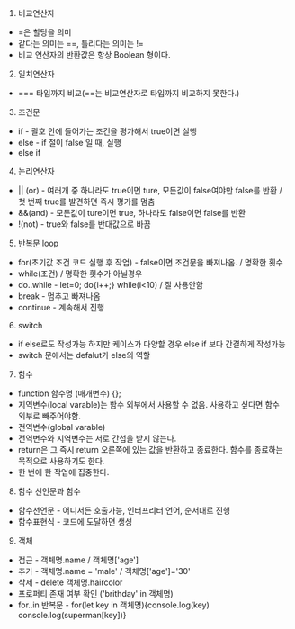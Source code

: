 1. 비교연산자
- =은 할당을 의미
- 같다는 의미는 ==, 틀리다는 의미는 !=
- 비교 연산자의 반환값은 항상 Boolean 형이다.

2. 일치연산자
- === 타입까지 비교(==는 비교연산자로 타입까지 비교하지 못한다.)

3. 조건문
- if - 괄호 안에 들어가는 조건을 평가해서 true이면 실행
- else - if 절이 false 일 때, 실행 
- else if

4. 논리연산자
- || (or) - 여러개 중 하나라도 true이면 ture, 모든값이 false여야만 false를 반환 / 첫 번째 true를 발견하면 즉시 평가를 멈춤
- &&(and) - 모든값이 ture이면 true, 하나라도  false이면 false를 반환
- !(not) - true와 false를 반대값으로 바꿈

5. 반복문 loop
- for(초기값 조건 코드 실행 후 작업) - false이면 조건문을 빠져나옴. / 명확한 횟수
- while(조건) / 명확한 횟수가 아닐경우
- do..while - let=0; do{i++;} while(i<10) / 잘 사용안함
- break - 멈추고 빠져나옴
- continue - 계속해서 진행

6. switch
- if else로도 작성가능 하지만 케이스가 다양할 경우 else if 보다 간결하게 작성가능
- switch 문에서는 defalut가 else의 역할

7. 함수
- function 함수명 (매개변수) {};
- 지역변수(local varable)는 함수 외부에서 사용할 수 없음. 사용하고 싶다면 함수 외부로 빼주어야함.
- 전역변수(global varable)
- 전역변수와 지역변수는 서로 간섭을 받지 않는다.
- return은 그 즉시 return 오른쪽에 있는 값을 반환하고 종료한다. 함수를 종료하는 목적으로 사용하기도 한다.
- 한 번에 한 작업에 집중한다.

8. 함수 선언문과 함수
- 함수선언문 - 어디서든 호출가능, 인터프리터 언어, 순서대로 진행
- 함수표현식 - 코드에 도달하면 생성

9. 객체
- 접근 - 객체명.name / 객체명['age']
- 추가 - 객체명.name = 'male' / 객체명['age']='30'
- 삭제 - delete 객체명.haircolor
- 프로퍼티 존재 여부 확인 ('brithday' in 객체명)
- for..in 반복문 - for(let key in 객체명){console.log(key) console.log(superman[key])}
